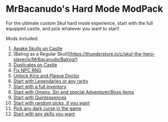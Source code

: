# MrBacanudo's Hard Mode ModPack

For the ultimate custom Skul hard mode experience, start with the full equipped castle, and pick whatever you want to start!

Mods included:

1. [Awake Skulls on Castle](https://thunderstore.io/c/skul-the-hero-slayer/p/MrBacanudo/AwakeOnCastle/)
2. [Balrog as a Regular Skull][https://thunderstore.io/c/skul-the-hero-slayer/p/MrBacanudo/Balrog/]
3. [Duplicates on Castle](https://thunderstore.io/c/skul-the-hero-slayer/p/MrBacanudo/DuplicatesOnCastle/)
4. [Fix NPC RNG](https://thunderstore.io/c/skul-the-hero-slayer/p/MrBacanudo/FixNPCs/)
5. [Unlock Kiriz and Plague Doctor](https://thunderstore.io/c/skul-the-hero-slayer/p/MrBacanudo/PlagueDoctorAndKiriz/)
6. [Start with Legendaries or any rarity](https://thunderstore.io/c/skul-the-hero-slayer/p/MrBacanudo/LegendaryStart/)
7. [Start with a full inventory](https://thunderstore.io/c/skul-the-hero-slayer/p/MrBacanudo/NineItems/)
8. [Start with Omens, Sin and special Adventurer/Boss Items](https://thunderstore.io/c/skul-the-hero-slayer/p/MrBacanudo/SpecialItemStart/)
9. [Start with Quintessences](https://thunderstore.io/c/skul-the-hero-slayer/p/MrBacanudo/StartingQuintessence/)
10. [Start with random picks, if you want](https://thunderstore.io/c/skul-the-hero-slayer/p/MrBacanudo/RandomStart/)
11. [Pick any dark curse in the game](https://thunderstore.io/c/skul-the-hero-slayer/p/MrBacanudo/RerollCurses/)
12. [Start with any skills you want](https://thunderstore.io/c/skul-the-hero-slayer/p/MrBacanudo/RerollsOnCastle/)
